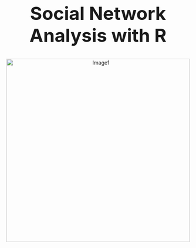 <div align="center">
  <h1 style="font-size: 50px;">Social Network Analysis with R</h1>
  <p><img src="https://github.com/Babak-Davani/Social-Network/Result/large@2x.webp" alt="Image1" width="500"></p>
</div>